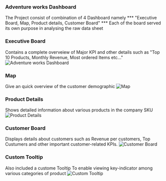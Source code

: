### Adventure works Dashboard
The Project consist of combination of 4 Dashboard namely *** "Executive Board, Map, Product details, Customer Board" *** Each of the board served its own purpose in analysing the raw data sheet

### Executive Board
Contains a complete overveiew of Major KPI and other details such as "Top 10 Products, Monthly Revenue, Most ordered Items etc..."
![Adventure works Dashboard]("https://github.com/HBISHT233/Power_BI/Adventure_Dashbaord_images/Adventure_work_page-0001.jpg")

### Map
Give an quick overview of the customer demographic 
![Map]("https://github.com/HBISHT233/Power_BI/Adventure_Dashbaord_images/Adventure_Dashboard_work_page-0002.jpg")

### Product Details
Shows detailed information about various products in the company SKU
![Product Details]("https://github.com/HBISHT233/Power_BI/Adventure_Dashbaord_images/Adventure_work_Dashboard_page-0003.jpg")

### Customer Board
Displays details about customers such as Revenue per customers, Top Custumers and other important customer-related KPIs.
![Customer Board]("https://github.com/HBISHT233/Power_BI/Adventure_Dashbaord_images/Adventure_work_Dashboard_page-0004.jpg")


### Custom Tooltip
Also included a custome Tooltip To enable viewing key-indicator among various categories of product
![Custom Tooltip]("https://github.com/HBISHT233/Power_BI/Adventure_Dashbaord_images/Adventure_work_Dashboard_page-000.jpg")
